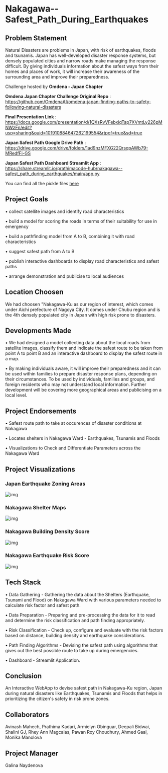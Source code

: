 # Nakagawa--Safest_Path_During_Earthquakes

## Problem Statement

Natural Disasters are problems in Japan, with risk of earthquakes, floods and tsunamis. Japan has well-developed disaster response systems, but densely populated cities and narrow roads make managing the response difficult. By giving individuals information about the safest ways from their homes and places of work, it will increase their awareness of the surrounding area and improve their preparedness.

Challenge hosted by **Omdena - Japan Chapter**

**Omdena Japan Chapter Challenge Original Repo** : https://github.com/OmdenaAI/omdena-japan-finding-paths-to-safety-following-natural-disasters

**Final Presentation Link** : https://docs.google.com/presentation/d/1QXsRvVFebxiqTap7XVmtLy226pMNWzFn/edit?usp=sharing&ouid=101910884647262199554&rtpof=true&sd=true

**Japan Safest Path Google Drive Path** : https://drive.google.com/drive/folders/1ad9nzMFXG22QrsqpAWb79-MRedfFi-GS

**Japan Safest Path Dashboard Streamlit App** : https://share.streamlit.io/prathimacode-hub/nakagawa--safest_path_during_earthquakes/main/app.py

You can find all the pickle files [here](https://drive.google.com/drive/folders/1vZZEMmqwSh2kBMuGg3LnZQ8AZeWwGH_o?usp=sharing)


## Project Goals

• collect satellite images and identify road characteristics

• build a model for scoring the roads in terms of their suitability for use in emergency

• build a pathfinding model from A to B, combining it with road characteristics

• suggest safest path from A to B

• publish interactive dashboards to display road characteristics and safest paths

• arrange demonstration and publicise to local audiences


## Location Choosen

We had choosen "Nakagawa-Ku as our region of interest, which comes under Aichi prefecture of Nagoya City. It comes under Chubu region and is the 4th densely populated city in Japan with high risk prone to disasters.


## Developments Made

• We had designed a model collecting data about the local roads from satellite images, classify them and indicate the safest route to be taken from point A to point B and an interactive dashboard to display the safest route in a map.

• By making individuals aware, it will improve their preparedness and it can be used within families to prepare disaster response plans, depending on their circumstances. To be used by individuals, families and groups, and foreign residents who may not understand local information. Further development will be covering more geographical areas and publicising on a local level.


## Project Endorsements

• Safest route path to take at occurences of disaster conditions at Nakagawa

• Locates shelters in Nakagawa Ward - Earthquakes, Tsunamis and Floods

• Visualizations to Check and Differentiate Parameters across the Nakagawa Ward


## Project Visualizations

### Japan Earthquake Zoning Areas

![img](https://github.com/prathimacode-hub/Nakagawa--Safest_Path_During_Earthquakes/blob/main/Japan_Earthquakes_Zoning.png)

### Nakagawa Shelter Maps

![img](https://github.com/prathimacode-hub/Nakagawa--Safest_Path_During_Earthquakes/blob/main/Nakagawa_Shelter_Maps.png)

### Nakagawa Building Density Score

![img](https://github.com/prathimacode-hub/Nakagawa--Safest_Path_During_Earthquakes/blob/main/nakagawa_graph_building_density_risk.jpg)

### Nakagawa Earthquake Risk Score

![img](https://github.com/prathimacode-hub/Nakagawa--Safest_Path_During_Earthquakes/blob/main/nakagawa_graph_earthquake_risk.jpg)


## Tech Stack

• Data Gathering - Gathering the data about the Shelters (Earthquake, Tsunami and Flood) on Nakagawa Ward with various parameters needed to calculate risk factor and safest path.

• Data Preparation - Preparing and pre-processing the data for it to read and determine the risk classification and path finding appropriately.

• Risk Classification - Check up, configure and evaluate with the risk factors based on distance, building density and earthquake considerations.

• Path Finding Algorithms - Devising the safest path using algorithms that gives out the best possible route to take up during emergencies.

• Dashboard - Streamlit Application.


## Conclusion

An Interactive WebApp to devise safest path in Nakagawa-Ku region, Japan during natural disasters like Earthquakes, Tsunamis and Floods that helps in prioritizing the citizen's safety in risk prone zones.


## Collaborators

Avinash Mahech, Prathima Kadari, Armielyn Obinguar, Deepali Bidwai, Shalini GJ, Rhey Ann Magcalas, Pawan Roy Choudhury, Ahmed Gaal, Monika Manolova

## Project Manager 

Galina Naydenova

